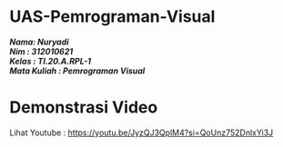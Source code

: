 # UAS-Pemrograman-Visual

**_Nama: Nuryadi_** <br/>
**_Nim : 312010621_** <br/>
**_Kelas : TI.20.A.RPL-1_** <br/>
**_Mata Kuliah : Pemrograman Visual_** <br/>

# Demonstrasi Video

Lihat Youtube : https://youtu.be/JyzQJ3QplM4?si=QoUnz752DnlxYi3J
